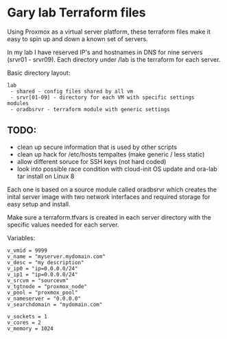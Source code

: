 # Gary lab Terraform files

Using Proxmox as a virtual server platform, these terraform files make it easy to spin up and down a known set of servers.

In my lab I have reserved IP's and hostnames in DNS for nine servers (srvr01 - srvr09).
Each directory under /lab is the terraform for each server.


Basic directory layout:

```
lab
 - shared - config files shared by all vm
 - srvr[01-09] - directory for each VM with specific settings
modules
 - oradbsrvr - terraform module with generic settings
```


## TODO:

- clean up secure information that is used by other scripts
- clean up hack for /etc/hosts tempaltes (make generic / less static)
- allow different soruce for SSH keys (not hard coded)
- look into possible race condition with cloud-init OS update and ora-lab tar install on Linux 8

Each one is based on a source module called oradbsrvr which creates the inital server image with two network interfaces and required storage for easy setup and install.

Make sure a terraform.tfvars is created in each server directory with the specific values needed for each server.

Variables:

```
v_vmid = 9999
v_name = "myserver.mydomain.com"
v_desc = "my description"
v_ip0 = "ip=0.0.0.0/24"
v_ip1 = "ip=0.0.0.0/24"
v_srcvm = "sourcevm"
v_tgtnode = "proxmox_node"
v_pool = "proxmox_pool"
v_nameserver = "0.0.0.0"
v_searchdomain = "mydomain.com"

v_sockets = 1
v_cores = 2
v_memory = 1024
```

